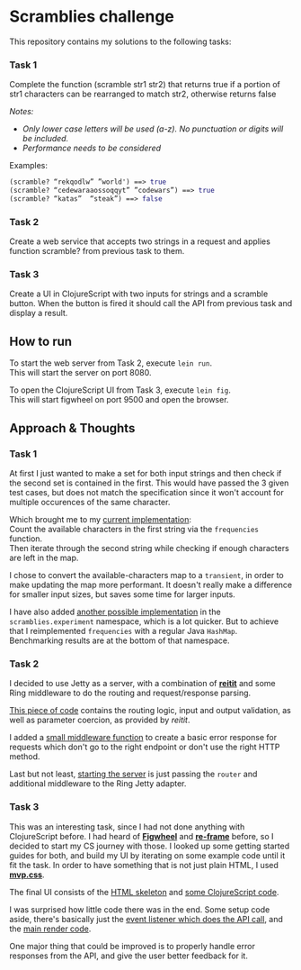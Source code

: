 # Scramblies challenge

This repository contains my solutions to the following tasks:

### Task 1
Complete the function (scramble str1 str2) that returns true if a portion of str1 characters can be rearranged to match str2, otherwise returns false

*Notes:*
- *Only lower case letters will be used (a-z). No punctuation or digits will be included.*
- *Performance needs to be considered*

Examples:
```clojure
(scramble? “rekqodlw” ”world') ==> true
(scramble? “cedewaraaossoqqyt” ”codewars”) ==> true
(scramble? “katas”  “steak”) ==> false
```

### Task 2
Create a web service that accepts two strings in a request and applies function scramble? from previous task to them.

### Task 3
Create a UI in ClojureScript with two inputs for strings and a scramble button. When the button is fired it should call the API from previous task and display a result.


## How to run

To start the web server from Task 2, execute `lein run`.  
This will start the server on port 8080.

To open the ClojureScript UI from Task 3, execute `lein fig`.  
This will start figwheel on port 9500 and open the browser.


## Approach & Thoughts

### Task 1

At first I just wanted to make a set for both input strings and then check if the second set is contained in the first. This would have passed the 3 given test cases, but does not match the specification since it won't account for multiple occurences of the same character.

Which brought me to my [current implementation](https://github.com/NPException/scramblies/blob/master/src/scramblies/core.clj#L14-L25):  
Count the available characters in the first string via the `frequencies` function.  
Then iterate through the second string while checking if enough characters are left in the map.

I chose to convert the available-characters map to a `transient`, in order to make updating the map more performant. It doesn't really make a difference for smaller input sizes, but saves some time for larger inputs.

I have also added [another possible implementation](https://github.com/NPException/scramblies/blob/master/src/scramblies/experiment.clj#L50-L58) in the `scramblies.experiment` namespace, which is a lot quicker. But to achieve that I reimplemented `frequencies` with a regular Java `HashMap`. Benchmarking results are at the bottom of that namespace.

### Task 2

I decided to use Jetty as a server, with a combination of [**reitit**](https://github.com/metosin/reitit) and some Ring middleware to do the routing and request/response parsing.

[This piece of code](https://github.com/NPException/scramblies/blob/master/src/scramblies/core.clj#L34-L47) contains the routing logic, input and output validation, as well as parameter coercion, as provided by *reitit*.

I added a [small middleware function](https://github.com/NPException/scramblies/blob/master/src/scramblies/core.clj#L50-L60) to create a basic error response for requests which don't go to the right endpoint or don't use the right HTTP method.

Last but not least, [starting the server](https://github.com/NPException/scramblies/blob/master/src/scramblies/core.clj#L63-L73) is just passing the `router` and additional middleware to the Ring Jetty adapter.

### Task 3

This was an interesting task, since I had not done anything with ClojureScript before. I had heard of [**Figwheel**](https://figwheel.org/) and [**re-frame**](https://github.com/day8/re-frame) before, so I decided to start my CS journey with those. I looked up some getting started guides for both, and build my UI by iterating on some example code until it fit the task. In order to have something that is not just plain HTML, I used [**mvp.css**](https://andybrewer.github.io/mvp/).

The final UI consists of the [HTML skeleton](https://github.com/NPException/scramblies/blob/master/resources/public/index.html) and [some ClojureScript code](https://github.com/NPException/scramblies/blob/master/src/scramblies/page.cljs).

I was surprised how little code there was in the end. Some setup code aside, there's basically just the [event listener which does the API call](https://github.com/NPException/scramblies/blob/master/src/scramblies/page.cljs#L63-L78), and the [main render code](https://github.com/NPException/scramblies/blob/master/src/scramblies/page.cljs#L103-L136).

One major thing that could be improved is to properly handle error responses from the API, and give the user better feedback for it.

